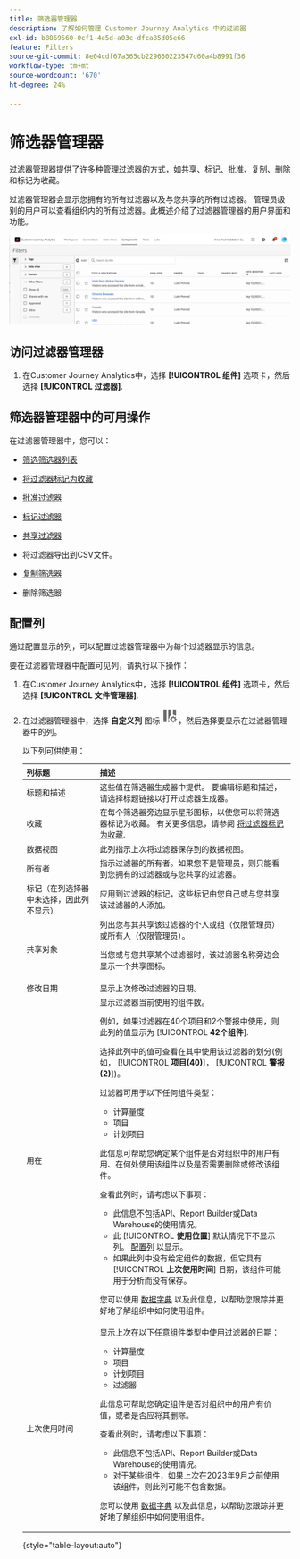 ```yaml
---
title: 筛选器管理器
description: 了解如何管理 Customer Journey Analytics 中的过滤器
exl-id: b8869560-0cf1-4e5d-a03c-dfca85d05e66
feature: Filters
source-git-commit: 8e04cdf67a365cb229660223547d60a4b8991f36
workflow-type: tm+mt
source-wordcount: '670'
ht-degree: 24%

---
```


# 筛选器管理器

过滤器管理器提供了许多种管理过滤器的方式，如共享、标记、批准、复制、删除和标记为收藏。

过滤器管理器会显示您拥有的所有过滤器以及与您共享的所有过滤器。 管理员级别的用户可以查看组织内的所有过滤器。此概述介绍了过滤器管理器的用户界面和功能。

![](assets/filter-manager-ui.png)

## 访问过滤器管理器

1. 在Customer Journey Analytics中，选择 **[!UICONTROL 组件]** 选项卡，然后选择 **[!UICONTROL 过滤器]**.

## 筛选器管理器中的可用操作

在过滤器管理器中，您可以：

* [筛选筛选器列表](/help/components/filters/filters-filter.md)

* [将过滤器标记为收藏](/help/components/filters/filters-favorite.md)

* [批准过滤器](/help/components/filters/filters-approve.md)

* [标记过滤器](/help/components/filters/filters-tag.md)

* [共享过滤器](/help/components/filters/filters-share.md)

* 将过滤器导出到CSV文件。

* [复制筛选器](/help/components/filters/filters-copy.md)

* 删除筛选器

## 配置列

通过配置显示的列，可以配置过滤器管理器中为每个过滤器显示的信息。

要在过滤器管理器中配置可见列，请执行以下操作：

1. 在Customer Journey Analytics中，选择 **[!UICONTROL 组件]** 选项卡，然后选择 **[!UICONTROL 文件管理器]**.

1. 在过滤器管理器中，选择 **自定义列** 图标 ![自定义列图标](assets/customize-columns-icon.png)，然后选择要显示在过滤器管理器中的列。

   以下列可供使用：

   | 列标题 | 描述 |
   |---|---|
   | 标题和描述 | 这些值在筛选器生成器中提供。 要编辑标题和描述，请选择标题链接以打开过滤器生成器。 |
   | 收藏 | 在每个筛选器旁边显示星形图标，以使您可以将筛选器标记为收藏。 有关更多信息，请参阅 [将过滤器标记为收藏](/help/components/filters/filters-favorite.md). |
   | 数据视图 | 此列指示上次将过滤器保存到的数据视图。 |
   | 所有者 | 指示过滤器的所有者。如果您不是管理员，则只能看到您拥有的过滤器或与您共享的过滤器。 |
   | 标记（在列选择器中未选择，因此列不显示） | 应用到过滤器的标记，这些标记由您自己或与您共享该过滤器的人添加。 |
   | 共享对象 | 列出您与其共享该过滤器的个人或组（仅限管理员）或所有人（仅限管理员）。 <p>当您或与您共享某个过滤器时，该过滤器名称旁边会显示一个共享图标。</p> |
   | 修改日期 | 显示上次修改过滤器的日期。 |
   | 用在 | 显示过滤器当前使用的组件数。 <p>例如，如果过滤器在40个项目和2个警报中使用，则此列的值显示为 [!UICONTROL **42个组件**].</p> <p>选择此列中的值可查看在其中使用该过滤器的划分(例如， [!UICONTROL **项目(40)**]， [!UICONTROL **警报(2)**])。</p><p>过滤器可用于以下任何组件类型：</p> <ul><li>计算量度</li><li>项目</li><li>计划项目</li></ul><p>此信息可帮助您确定某个组件是否对组织中的用户有用、在何处使用该组件以及是否需要删除或修改该组件。</p><p>查看此列时，请考虑以下事项：</p><ul><li>此信息不包括API、Report Builder或Data Warehouse的使用情况。</li><li>此 [!UICONTROL **使用位置**] 默认情况下不显示列。 [配置列](#configure-columns) 以显示。</li><li>如果此列中没有给定组件的数据，但它具有 [!UICONTROL **上次使用时间**] 日期，该组件可能用于分析而没有保存。</li></ul><p>您可以使用 [数据字典](/help/components/data-dictionary/data-dictionary-overview.md) 以及此信息，以帮助您跟踪并更好地了解组织中如何使用组件。</p> |
   | 上次使用时间 | 显示上次在以下任意组件类型中使用过滤器的日期： <ul><li>计算量度</li><li>项目</li><li>计划项目</li><li>过滤器</li></ul> <p>此信息可帮助您确定组件是否对组织中的用户有价值，或者是否应将其删除。</p><p>查看此列时，请考虑以下事项：</p><ul><li>此信息不包括API、Report Builder或Data Warehouse的使用情况。</li><li>对于某些组件，如果上次在2023年9月之前使用该组件，则此列可能不包含数据。</li></ul><p>您可以使用 [数据字典](/help/components/data-dictionary/data-dictionary-overview.md) 以及此信息，以帮助您跟踪并更好地了解组织中如何使用组件。 |

   {style="table-layout:auto"}
